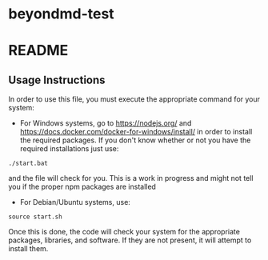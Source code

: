 # beyondmd-test
# README

## Usage Instructions

In order to use this file, you must execute the appropriate command for your system:

- For Windows systems, go to https://nodejs.org/ and https://docs.docker.com/docker-for-windows/install/ in order to install the required packages.
If you don't know whether or not you have the required installations just use:
```
./start.bat
```
and the file will check for you. This is a work in progress and might not tell you if the proper npm packages are installed

- For Debian/Ubuntu systems, use:
```
source start.sh
```

Once this is done, the code will check your system for the appropriate packages, libraries, and software. If they are not present, it will attempt to install them.
